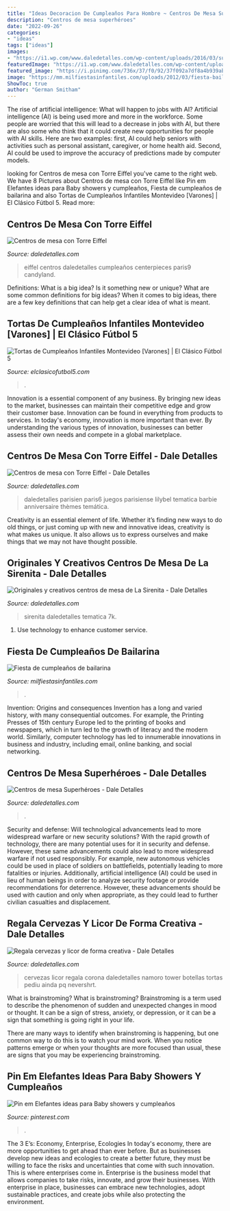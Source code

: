 ```yaml
---
title: "Ideas Decoracion De Cumpleaños Para Hombre ~ Centros De Mesa Superhéroes"
description: "Centros de mesa superhéroes"
date: "2022-09-26"
categories:
- "ideas"
tags: ["ideas"]
images:
- "https://i1.wp.com/www.daledetalles.com/wp-content/uploads/2016/03/superheroes21.jpg"
featuredImage: "https://i1.wp.com/www.daledetalles.com/wp-content/uploads/2016/03/superheroes21.jpg"
featured_image: "https://i.pinimg.com/736x/37/f0/92/37f092a7df8a4b939ab4a993f466ea23.jpg"
image: "https://mm.milfiestasinfantiles.com/uploads/2012/03/fiesta-bailarina-mesa-detalle.jpg"
ShowToc: true
author: "German Smitham"
---
```



The rise of artificial intelligence: What will happen to jobs with AI?
Artificial intelligence (AI) is being used more and more in the workforce. Some people are worried that this will lead to a decrease in jobs with AI, but there are also some who think that it could create new opportunities for people with AI skills. Here are two examples: first, AI could help seniors with activities such as personal assistant, caregiver, or home health aid. Second, AI could be used to improve the accuracy of predictions made by computer models.

	

		
looking for Centros de mesa con Torre Eiffel you've came to the right web. We have 8 Pictures about Centros de mesa con Torre Eiffel like Pin em Elefantes ideas para Baby showers y cumpleaños, Fiesta de cumpleaños de bailarina and also Tortas de Cumpleaños Infantiles Montevideo [Varones] | El Clásico Fútbol 5. Read more:
		
    
## Centros De Mesa Con Torre Eiffel

<img loading=lazy src="http://i1.wp.com/www.daledetalles.com/wp-content/uploads/2016/06/centro-de-mesa-paris9.jpg" onerror="this.onerror=null;this.src='https://tse3.mm.bing.net/th?id=OIP.kdFiuJ5LtLiM_kGUrREB-AHaLG&amp;pid=15.1';" alt="Centros de mesa con Torre Eiffel">

_Source: daledetalles.com_

>eiffel centros daledetalles cumpleaños centerpieces paris9 candyland. 

	

Definitions: What is a big idea? Is it something new or unique? What are some common definitions for big ideas?
When it comes to big ideas, there are a few key definitions that can help get a clear idea of what is meant.

    
## Tortas De Cumpleaños Infantiles Montevideo [Varones] | El Clásico Fútbol 5

<img loading=lazy src="https://www.elclasicofutbol5.com/wp-content/uploads/2015/04/tortas-futbol-5.jpg" onerror="this.onerror=null;this.src='https://tse4.mm.bing.net/th?id=OIP.OOAbrMxkh7JocVlTaHeLPwHaJ5&amp;pid=15.1';" alt="Tortas de Cumpleaños Infantiles Montevideo [Varones] | El Clásico Fútbol 5">

_Source: elclasicofutbol5.com_

>. 

	

Innovation is a essential component of any business. By bringing new ideas to the market, businesses can maintain their competitive edge and grow their customer base. Innovation can be found in everything from products to services. In today's economy, innovation is more important than ever. By understanding the various types of innovation, businesses can better assess their own needs and compete in a global marketplace.

    
## Centros De Mesa Con Torre Eiffel - Dale Detalles

<img loading=lazy src="https://i0.wp.com/www.daledetalles.com/wp-content/uploads/2016/06/centro-de-mesa-paris6.jpg?resize=500%2C749" onerror="this.onerror=null;this.src='https://tse1.mm.bing.net/th?id=OIP.XwaqXx1r2yADE2eEBG_5NgHaLG&amp;pid=15.1';" alt="Centros de mesa con Torre Eiffel - Dale Detalles">

_Source: daledetalles.com_

>daledetalles parisien paris6 juegos parisiense lilybel tematica barbie anniversaire thèmes temática. 

	

Creativity is an essential element of life. Whether it’s finding new ways to do old things, or just coming up with new and innovative ideas, creativity is what makes us unique. It also allows us to express ourselves and make things that we may not have thought possible.

    
## Originales Y Creativos Centros De Mesa De La Sirenita - Dale Detalles

<img loading=lazy src="https://i2.wp.com/www.daledetalles.com/wp-content/uploads/2016/08/centro-de-mesa-sirenita10.jpg?resize=501%2C891" onerror="this.onerror=null;this.src='https://tse4.mm.bing.net/th?id=OIP.wuIdaNDCV6_WaUBKoP3ZtgHaNK&amp;pid=15.1';" alt="Originales y creativos centros de mesa de La Sirenita - Dale Detalles">

_Source: daledetalles.com_

>sirenita daledetalles tematica 7k. 

	

1. Use technology to enhance customer service.

    
## Fiesta De Cumpleaños De Bailarina

<img loading=lazy src="https://mm.milfiestasinfantiles.com/uploads/2012/03/fiesta-bailarina-mesa-detalle.jpg" onerror="this.onerror=null;this.src='https://tse3.mm.bing.net/th?id=OIP.Z5ERzYbbXu7vpn0W-TW_yAHaE8&amp;pid=15.1';" alt="Fiesta de cumpleaños de bailarina">

_Source: milfiestasinfantiles.com_

>. 

	

Invention: Origins and consequences
Invention has a long and varied history, with many consequential outcomes. For example, the Printing Presses of 15th century Europe led to the printing of books and newspapers, which in turn led to the growth of literacy and the modern world. Similarly, computer technology has led to innumerable innovations in business and industry, including email, online banking, and social networking.

    
## Centros De Mesa Superhéroes - Dale Detalles

<img loading=lazy src="https://i1.wp.com/www.daledetalles.com/wp-content/uploads/2016/03/superheroes21.jpg" onerror="this.onerror=null;this.src='https://tse3.mm.bing.net/th?id=OIP.rKoAdWbMW2tjplNDFXoeuwHaFj&amp;pid=15.1';" alt="Centros de mesa Superhéroes - Dale Detalles">

_Source: daledetalles.com_

>. 

	

Security and defense: Will technological advancements lead to more widespread warfare or new security solutions?
With the rapid growth of technology, there are many potential uses for it in security and defense. However, these same advancements could also lead to more widespread warfare if not used responsibly. For example, new autonomous vehicles could be used in place of soldiers on battlefields, potentially leading to more fatalities or injuries. Additionally, artificial intelligence (AI) could be used in lieu of human beings in order to analyze security footage or provide recommendations for deterrence. However, these advancements should be used with caution and only when appropriate, as they could lead to further civilian casualties and displacement.

    
## Regala Cervezas Y Licor De Forma Creativa - Dale Detalles

<img loading=lazy src="https://i1.wp.com/www.daledetalles.com/wp-content/uploads/2017/05/regala-cervezas-y-licor-de-forma-creativa10.jpg?resize=564%2C751" onerror="this.onerror=null;this.src='https://tse3.mm.bing.net/th?id=OIP.iH_RD91Wmf0YQURrYAT9JwHaJ3&amp;pid=15.1';" alt="Regala cervezas y licor de forma creativa - Dale Detalles">

_Source: daledetalles.com_

>cervezas licor regala corona daledetalles namoro tower botellas tortas pediu ainda pq nevershrt. 

	

What is brainstroming?
What is brainstroming?
 Brainstroming is a term used to describe the phenomenon of sudden and unexpected changes in mood or thought. It can be a sign of stress, anxiety, or depression, or it can be a sign that something is going right in your life.

There are many ways to identify when brainstroming is happening, but one common way to do this is to watch your mind work. When you notice patterns emerge or when your thoughts are more focused than usual, these are signs that you may be experiencing brainstroming.

    
## Pin Em Elefantes Ideas Para Baby Showers Y Cumpleaños

<img loading=lazy src="https://i.pinimg.com/736x/37/f0/92/37f092a7df8a4b939ab4a993f466ea23.jpg" onerror="this.onerror=null;this.src='https://tse4.mm.bing.net/th?id=OIP.FMH0NYiix-TEzdMOWrHiUgHaJ4&amp;pid=15.1';" alt="Pin em Elefantes ideas para Baby showers y cumpleaños">

_Source: pinterest.com_

>. 

	

The 3 E’s: Economy, Enterprise, Ecologies
In today's economy, there are more opportunities to get ahead than ever before. But as businesses develop new ideas and ecologies to create a better future, they must be willing to face the risks and uncertainties that come with such innovation. This is where enterprises come in. Enterprise is the business model that allows companies to take risks, innovate, and grow their businesses. With enterprise in place, businesses can embrace new technologies, adopt sustainable practices, and create jobs while also protecting the environment.

